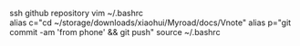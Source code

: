 ssh github repository
vim ~/.bashrc  
alias c="cd ~/storage/downloads/xiaohui/Myroad/docs/Vnote"
alias p="git commit -am 'from phone' && git push"
source ~/.bashrc